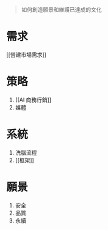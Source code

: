 
>  如何創造願景和維護已達成的文化
# 需求

[[營建市場需求]]

# 策略
1. [[AI 商務行銷]]
2. 媒體
# 系統
1. 洗腦流程
2. [[框架]]

# 願景
1. 安全
2. 品質
3. 永續